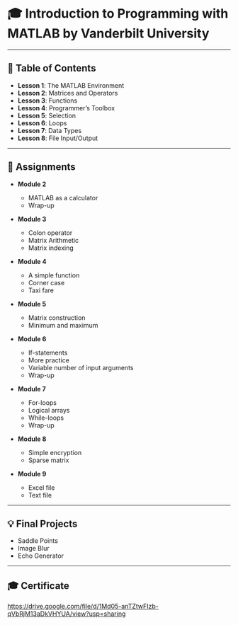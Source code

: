 # 🎓 Introduction to Programming with MATLAB by Vanderbilt University

---

## 📖 Table of Contents 


* **Lesson 1**: The MATLAB Environment
* **Lesson 2**: Matrices and Operators
* **Lesson 3**: Functions
* **Lesson 4**: Programmer’s Toolbox
* **Lesson 5**: Selection
* **Lesson 6**: Loops
* **Lesson 7**: Data Types
* **Lesson 8**: File Input/Output

---

## 📝 Assignments

* **Module 2**
    *  MATLAB as a calculator
    * Wrap-up
    
* **Module 3**
    * Colon operator
    * Matrix Arithmetic
    * Matrix indexing
    
* **Module 4**
    * A simple function
    * Corner case
    * Taxi fare
    
* **Module 5**
    * Matrix construction
    * Minimum and maximum
    
* **Module 6**
    * If-statements
    * More practice
    * Variable number of input arguments
    * Wrap-up
    
* **Module 7**
    * For-loops
    * Logical arrays
    * While-loops
    * Wrap-up
    
* **Module 8**
    * Simple encryption
    * Sparse matrix
    
* **Module 9**
    * Excel file
    * Text file

---

## 💡 Final Projects 

* Saddle Points
* Image Blur
* Echo Generator

---

## 🎓 Certificate

https://drive.google.com/file/d/1Md05-anTZtwFIzb-qVbRjM13aDkVHYUA/view?usp=sharing

